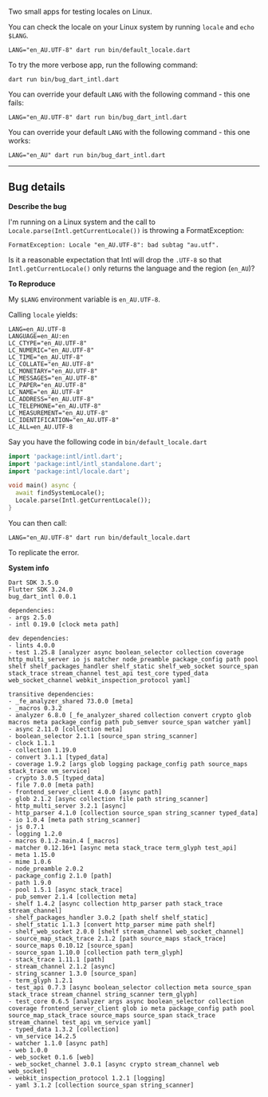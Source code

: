 Two small apps for testing locales on Linux.

You can check the locale on your Linux system by running `locale` and `echo $LANG`.

```
LANG="en_AU.UTF-8" dart run bin/default_locale.dart
```

To try the more verbose app, run the following command:

```
dart run bin/bug_dart_intl.dart
```

You can override your default `LANG` with the following command - this one fails:

```
LANG="en_AU.UTF-8" dart run bin/bug_dart_intl.dart
```

You can override your default `LANG` with the following command - this one works:

```
LANG="en_AU" dart run bin/bug_dart_intl.dart
```

---

## Bug details

**Describe the bug**

I'm running on a Linux system and the call to `Locale.parse(Intl.getCurrentLocale())` is throwing a FormatException:

```
FormatException: Locale "en_AU.UTF-8": bad subtag "au.utf".
```

Is it a reasonable expectation that Intl will drop the `.UTF-8` so that `Intl.getCurrentLocale()` only returns the language and the region (`en_AU`)?

**To Reproduce**

My `$LANG` environment variable is `en_AU.UTF-8`.

Calling `locale` yields:

```
LANG=en_AU.UTF-8
LANGUAGE=en_AU:en
LC_CTYPE="en_AU.UTF-8"
LC_NUMERIC="en_AU.UTF-8"
LC_TIME="en_AU.UTF-8"
LC_COLLATE="en_AU.UTF-8"
LC_MONETARY="en_AU.UTF-8"
LC_MESSAGES="en_AU.UTF-8"
LC_PAPER="en_AU.UTF-8"
LC_NAME="en_AU.UTF-8"
LC_ADDRESS="en_AU.UTF-8"
LC_TELEPHONE="en_AU.UTF-8"
LC_MEASUREMENT="en_AU.UTF-8"
LC_IDENTIFICATION="en_AU.UTF-8"
LC_ALL=en_AU.UTF-8
```

Say you have the following code in `bin/default_locale.dart`

```dart
import 'package:intl/intl.dart';
import 'package:intl/intl_standalone.dart';
import 'package:intl/locale.dart';

void main() async {
  await findSystemLocale();
  Locale.parse(Intl.getCurrentLocale());
}
```

You can then call:

```
LANG="en_AU.UTF-8" dart run bin/default_locale.dart
```

To replicate the error.

**System info**

```
Dart SDK 3.5.0
Flutter SDK 3.24.0
bug_dart_intl 0.0.1

dependencies:
- args 2.5.0
- intl 0.19.0 [clock meta path]

dev dependencies:
- lints 4.0.0
- test 1.25.8 [analyzer async boolean_selector collection coverage http_multi_server io js matcher node_preamble package_config path pool shelf shelf_packages_handler shelf_static shelf_web_socket source_span stack_trace stream_channel test_api test_core typed_data web_socket_channel webkit_inspection_protocol yaml]

transitive dependencies:
- _fe_analyzer_shared 73.0.0 [meta]
- _macros 0.3.2
- analyzer 6.8.0 [_fe_analyzer_shared collection convert crypto glob macros meta package_config path pub_semver source_span watcher yaml]
- async 2.11.0 [collection meta]
- boolean_selector 2.1.1 [source_span string_scanner]
- clock 1.1.1
- collection 1.19.0
- convert 3.1.1 [typed_data]
- coverage 1.9.2 [args glob logging package_config path source_maps stack_trace vm_service]
- crypto 3.0.5 [typed_data]
- file 7.0.0 [meta path]
- frontend_server_client 4.0.0 [async path]
- glob 2.1.2 [async collection file path string_scanner]
- http_multi_server 3.2.1 [async]
- http_parser 4.1.0 [collection source_span string_scanner typed_data]
- io 1.0.4 [meta path string_scanner]
- js 0.7.1
- logging 1.2.0
- macros 0.1.2-main.4 [_macros]
- matcher 0.12.16+1 [async meta stack_trace term_glyph test_api]
- meta 1.15.0
- mime 1.0.6
- node_preamble 2.0.2
- package_config 2.1.0 [path]
- path 1.9.0
- pool 1.5.1 [async stack_trace]
- pub_semver 2.1.4 [collection meta]
- shelf 1.4.2 [async collection http_parser path stack_trace stream_channel]
- shelf_packages_handler 3.0.2 [path shelf shelf_static]
- shelf_static 1.1.3 [convert http_parser mime path shelf]
- shelf_web_socket 2.0.0 [shelf stream_channel web_socket_channel]
- source_map_stack_trace 2.1.2 [path source_maps stack_trace]
- source_maps 0.10.12 [source_span]
- source_span 1.10.0 [collection path term_glyph]
- stack_trace 1.11.1 [path]
- stream_channel 2.1.2 [async]
- string_scanner 1.3.0 [source_span]
- term_glyph 1.2.1
- test_api 0.7.3 [async boolean_selector collection meta source_span stack_trace stream_channel string_scanner term_glyph]
- test_core 0.6.5 [analyzer args async boolean_selector collection coverage frontend_server_client glob io meta package_config path pool source_map_stack_trace source_maps source_span stack_trace stream_channel test_api vm_service yaml]
- typed_data 1.3.2 [collection]
- vm_service 14.2.5
- watcher 1.1.0 [async path]
- web 1.0.0
- web_socket 0.1.6 [web]
- web_socket_channel 3.0.1 [async crypto stream_channel web web_socket]
- webkit_inspection_protocol 1.2.1 [logging]
- yaml 3.1.2 [collection source_span string_scanner]
```
